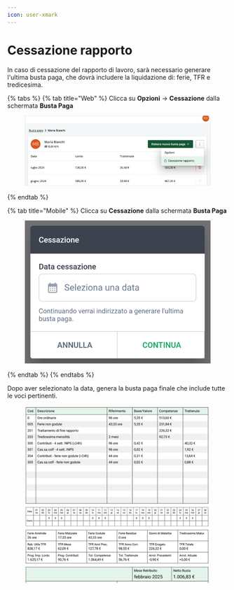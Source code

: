 ```yaml
---
icon: user-xmark
---
```


# Cessazione rapporto

In caso di cessazione del rapporto di lavoro, sarà necessario generare l'ultima busta paga, che dovrà includere la liquidazione di: ferie, TFR e tredicesima.

{% tabs %}
{% tab title="Web" %}
Clicca su **Opzioni** → **Cessazione** dalla schermata **Busta Paga**

<figure><img src="../.gitbook/assets/image (56).png" alt=""><figcaption></figcaption></figure>
{% endtab %}

{% tab title="Mobile" %}
Clicca su **Cessazione** dalla schermata **Busta Paga**

<figure><img src="../.gitbook/assets/image (57).png" alt=""><figcaption></figcaption></figure>
{% endtab %}
{% endtabs %}

Dopo aver selezionato la data, genera la busta paga finale che include tutte le voci pertinenti.

<figure><img src="../.gitbook/assets/image (58).png" alt=""><figcaption></figcaption></figure>

